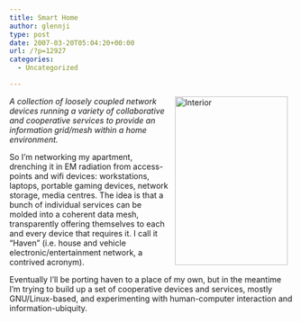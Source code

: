 ```yaml
---
title: Smart Home
author: glennji
type: post
date: 2007-03-20T05:04:20+00:00
url: /?p=12927
categories:
  - Uncategorized

---
```

<img title="Interior" src="http://glennji.com/wp-content/uploads/2014/12/newspic20060401-01.jpg" alt="Interior" width="200" height="300" align="right" hspace="10" />_A collection of loosely coupled network devices running a variety of collaborative and cooperative services to provide an information grid/mesh within a home environment._
  
So I&#8217;m networking my apartment, drenching it in EM radiation from access-points and wifi devices: workstations, laptops, portable gaming devices, network storage, media centres. The idea is that a bunch of individual services can be molded into a coherent data mesh, transparently offering themselves to each and every device that requires it. I call it &#8220;Haven&#8221; (i.e. house and vehicle electronic/entertainment network, a contrived acronym).
  
Eventually I&#8217;ll be porting haven to a place of my own, but in the meantime I&#8217;m trying to build up a set of cooperative devices and services, mostly GNU/Linux-based, and experimenting with human-computer interaction and information-ubiquity.

